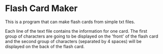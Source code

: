 # Flash Card Maker

This is a program that can make flash cards from simple txt files.

Each line of the text file contains the information for one card. The first group of characters are going to be displayed on the 'front' of the flash card and the second group of characters (separated by 4 spaces) will be displayed on the back of the flash card. 